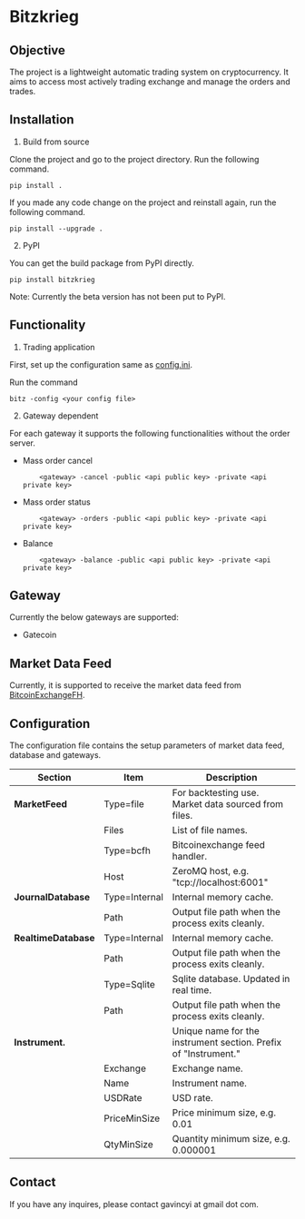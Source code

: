 # Bitzkrieg

## Objective

The project is a lightweight automatic trading system on cryptocurrency. 
It aims to access most actively trading exchange and manage the orders and trades.

## Installation

1. Build from source

Clone the project and go to the project directory. Run the following command.

```
pip install .
```

If you made any code change on the project and reinstall again, run the following command.

```
pip install --upgrade .
```

2. PyPI

You can get the build package from PyPI directly.

```
pip install bitzkrieg
```

Note: Currently the beta version has not been put to PyPI.

## Functionality

1. Trading application

First, set up the configuration same as [config.ini](config.ini).

Run the command

```
bitz -config <your config file>
```

2. Gateway dependent

For each gateway it supports the following functionalities without the order server.

- Mass order cancel
    
    ```
        <gateway> -cancel -public <api public key> -private <api private key>
    ```
    
- Mass order status
    
    ```
        <gateway> -orders -public <api public key> -private <api private key>
    ```
    
- Balance
    
    ```
        <gateway> -balance -public <api public key> -private <api private key>
    ```

## Gateway

Currently the below gateways are supported:

- Gatecoin

## Market Data Feed

Currently, it is supported to receive the market data feed from [BitcoinExchangeFH](https://github.com/gavincyi/BitcoinExchangeFH). 

## Configuration

The configuration file contains the setup parameters of market data feed, database and gateways.

| Section | Item | Description |
| --- | --- | --- |
|**MarketFeed**|Type=file|For backtesting use. Market data sourced from files.|
||Files|List of file names.|
||Type=bcfh|Bitcoinexchange feed handler.|
||Host|ZeroMQ host, e.g. "tcp://localhost:6001"|
|**JournalDatabase**|Type=Internal|Internal memory cache.|
||Path|Output file path when the process exits cleanly.|
|**RealtimeDatabase**|Type=Internal|Internal memory cache.|
||Path|Output file path when the process exits cleanly.|
||Type=Sqlite|Sqlite database. Updated in real time.|
||Path|Output file path when the process exits cleanly.|
|**Instrument.**||Unique name for the instrument section. Prefix of "Instrument."|
||Exchange|Exchange name.|
||Name|Instrument name.|
||USDRate|USD rate.|
||PriceMinSize|Price minimum size, e.g. 0.01|
||QtyMinSize|Quantity minimum size, e.g. 0.000001|

## Contact

If you have any inquires, please contact gavincyi at gmail dot com.

